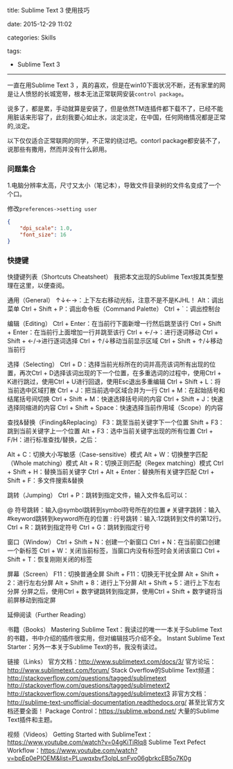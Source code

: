 title: Sublime Text 3 使用技巧

date: 2015-12-29 11:02

categories: Skills

tags:
  - Sublime Text 3

---

一直在用Sublime Text 3 ，真的喜欢，但是在win10下面状况不断，还有家里的网是让人愤怒的长城宽带，根本无法正常联网安装`control package`。

说多了，都是累，手动就算是安装了，但是依然TM连插件都下载不了，已经不能用脏话来形容了，此刻我要心如止水，淡定淡定，在中国，任何网络情况都是正常的,淡定。

以下仅仅适合正常联网的同学，不正常的绕过吧。contorl package都安装不了，说那些有撒用，然而并没有什么卵用。

<!--more-->

### 问题集合

1.电脑分辨率太高，尺寸又太小（笔记本），导致文件目录树的文件名变成了一个个口。

修改`preferences->setting user`

```json
{
	"dpi_scale": 1.0,
	"font_size": 16
}
```

### 快捷键

快捷键列表（Shortcuts Cheatsheet）
我把本文出现的Sublime Text按其类型整理在这里，以便查阅。

通用（General）
↑↓←→：上下左右移动光标，注意不是不是KJHL！
Alt：调出菜单
Ctrl + Shift + P：调出命令板（Command Palette）
Ctrl + `：调出控制台

编辑（Editing）
Ctrl + Enter：在当前行下面新增一行然后跳至该行
Ctrl + Shift + Enter：在当前行上面增加一行并跳至该行
Ctrl + ←/→：进行逐词移动
Ctrl + Shift + ←/→进行逐词选择
Ctrl + ↑/↓移动当前显示区域
Ctrl + Shift + ↑/↓移动当前行

选择（Selecting）
Ctrl + D：选择当前光标所在的词并高亮该词所有出现的位置，再次Ctrl + D选择该词出现的下一个位置，在多重选词的过程中，使用Ctrl + K进行跳过，使用Ctrl + U进行回退，使用Esc退出多重编辑
Ctrl + Shift + L：将当前选中区域打散
Ctrl + J：把当前选中区域合并为一行
Ctrl + M：在起始括号和结尾括号间切换
Ctrl + Shift + M：快速选择括号间的内容
Ctrl + Shift + J：快速选择同缩进的内容
Ctrl + Shift + Space：快速选择当前作用域（Scope）的内容

查找&替换（Finding&Replacing）
F3：跳至当前关键字下一个位置
Shift + F3：跳到当前关键字上一个位置
Alt + F3：选中当前关键字出现的所有位置
Ctrl + F/H：进行标准查找/替换，之后：

Alt + C：切换大小写敏感（Case-sensitive）模式
Alt + W：切换整字匹配（Whole matching）模式
Alt + R：切换正则匹配（Regex matching）模式
Ctrl + Shift + H：替换当前关键字
Ctrl + Alt + Enter：替换所有关键字匹配
Ctrl + Shift + F：多文件搜索&替换

跳转（Jumping）
Ctrl + P：跳转到指定文件，输入文件名后可以：

@ 符号跳转：输入@symbol跳转到symbol符号所在的位置
`#` 关键字跳转：输入#keyword跳转到keyword所在的位置
: 行号跳转：输入:12跳转到文件的第12行。
Ctrl + R：跳转到指定符号
Ctrl + G：跳转到指定行号

窗口（Window）
Ctrl + Shift + N：创建一个新窗口
Ctrl + N：在当前窗口创建一个新标签
Ctrl + W：关闭当前标签，当窗口内没有标签时会关闭该窗口
Ctrl + Shift + T：恢复刚刚关闭的标签

屏幕（Screen）
F11：切换普通全屏
Shift + F11：切换无干扰全屏
Alt + Shift + 2：进行左右分屏
Alt + Shift + 8：进行上下分屏
Alt + Shift + 5：进行上下左右分屏
分屏之后，使用Ctrl + 数字键跳转到指定屏，使用Ctrl + Shift + 数字键将当前屏移动到指定屏

延伸阅读（Further Reading）

书籍（Books）
Mastering Sublime Text：我读过的唯一一本关于Sublime Text的书籍，书中介绍的插件很实用，但对编辑技巧介绍不全。
Instant Sublime Text Starter：另外一本关于Sublime Text的书，我没有读过。

链接（Links）
官方文档：http://www.sublimetext.com/docs/3/
官方论坛：http://www.sublimetext.com/forum/
Stack Overflow的Sublime Text频道：
http://stackoverflow.com/questions/tagged/sublimetext
http://stackoverflow.com/questions/tagged/sublimetext2
http://stackoverflow.com/questions/tagged/sublimetext3
非官方文档：http://sublime-text-unofficial-documentation.readthedocs.org/ 甚至比官方文档还要全面！
Package Control：https://sublime.wbond.net/ 大量的Sublime Text插件和主题。

视频（Videos）
Getting Started with SublimeText：https://www.youtube.com/watch?v=04gKiTiRlq8
Sublime Text Pefect Workflow：https://www.youtube.com/watch?v=bpEp0ePIOEM&list=PLuwqxbvf3olpLsnFvo06gbrkcEB5o7K0g




